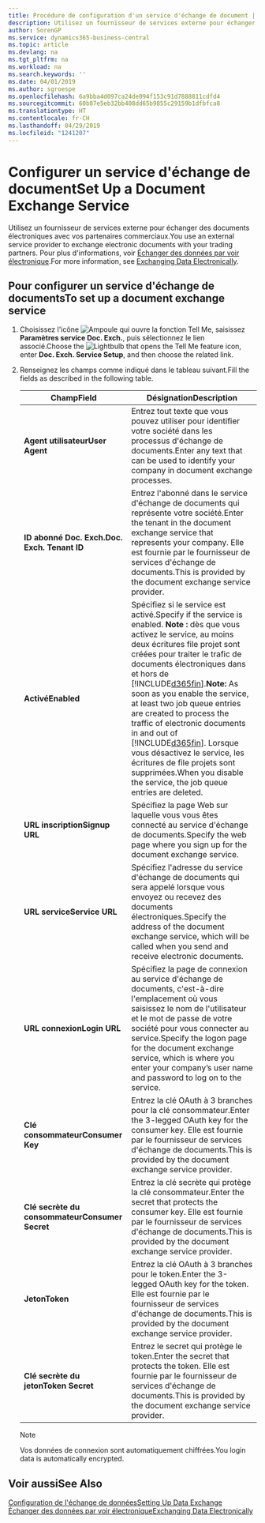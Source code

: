 ```yaml
---
title: Procédure de configuration d'un service d'échange de document | Microsoft Docs
description: Utilisez un fournisseur de services externe pour échanger des documents électroniques avec vos partenaires commerciaux.
author: SorenGP
ms.service: dynamics365-business-central
ms.topic: article
ms.devlang: na
ms.tgt_pltfrm: na
ms.workload: na
ms.search.keywords: ''
ms.date: 04/01/2019
ms.author: sgroespe
ms.openlocfilehash: 6a9bba4d097ca24de094f153c91d7888811cdfd4
ms.sourcegitcommit: 60b87e5eb32bb408dd65b9855c29159b1dfbfca8
ms.translationtype: HT
ms.contentlocale: fr-CH
ms.lasthandoff: 04/29/2019
ms.locfileid: "1241207"
---
```

# <a name="set-up-a-document-exchange-service"></a><span data-ttu-id="a0738-103">Configurer un service d'échange de document</span><span class="sxs-lookup"><span data-stu-id="a0738-103">Set Up a Document Exchange Service</span></span>
<span data-ttu-id="a0738-104">Utilisez un fournisseur de services externe pour échanger des documents électroniques avec vos partenaires commerciaux.</span><span class="sxs-lookup"><span data-stu-id="a0738-104">You use an external service provider to exchange electronic documents with your trading partners.</span></span> <span data-ttu-id="a0738-105">Pour plus d'informations, voir [Échanger des données par voir électronique](across-data-exchange.md).</span><span class="sxs-lookup"><span data-stu-id="a0738-105">For more information, see [Exchanging Data Electronically](across-data-exchange.md).</span></span>  

## <a name="to-set-up-a-document-exchange-service"></a><span data-ttu-id="a0738-106">Pour configurer un service d'échange de documents</span><span class="sxs-lookup"><span data-stu-id="a0738-106">To set up a document exchange service</span></span>  
1. <span data-ttu-id="a0738-107">Choisissez l'icône ![Ampoule qui ouvre la fonction Tell Me](media/ui-search/search_small.png "Dites-moi ce que vous voulez faire"), saisissez **Paramètres service Doc. Exch.**, puis sélectionnez le lien associé.</span><span class="sxs-lookup"><span data-stu-id="a0738-107">Choose the ![Lightbulb that opens the Tell Me feature](media/ui-search/search_small.png "Tell me what you want to do") icon, enter **Doc. Exch. Service Setup**, and then choose the related link.</span></span>  
2. <span data-ttu-id="a0738-108">Renseignez les champs comme indiqué dans le tableau suivant.</span><span class="sxs-lookup"><span data-stu-id="a0738-108">Fill the fields as described in the following table.</span></span>  

    |<span data-ttu-id="a0738-109">Champ</span><span class="sxs-lookup"><span data-stu-id="a0738-109">Field</span></span>|<span data-ttu-id="a0738-110">Désignation</span><span class="sxs-lookup"><span data-stu-id="a0738-110">Description</span></span>|  
    |---------------------------------|---------------------------------------|  
    |<span data-ttu-id="a0738-111">**Agent utilisateur**</span><span class="sxs-lookup"><span data-stu-id="a0738-111">**User Agent**</span></span>|<span data-ttu-id="a0738-112">Entrez tout texte que vous pouvez utiliser pour identifier votre société dans les processus d'échange de documents.</span><span class="sxs-lookup"><span data-stu-id="a0738-112">Enter any text that can be used to identify your company in document exchange processes.</span></span>|  
    |<span data-ttu-id="a0738-113">**ID abonné Doc. Exch.**</span><span class="sxs-lookup"><span data-stu-id="a0738-113">**Doc. Exch. Tenant ID**</span></span>|<span data-ttu-id="a0738-114">Entrez l'abonné dans le service d'échange de documents qui représente votre société.</span><span class="sxs-lookup"><span data-stu-id="a0738-114">Enter the tenant in the document exchange service that represents your company.</span></span> <span data-ttu-id="a0738-115">Elle est fournie par le fournisseur de services d'échange de documents.</span><span class="sxs-lookup"><span data-stu-id="a0738-115">This is provided by the document exchange service provider.</span></span>|  
    |<span data-ttu-id="a0738-116">**Activé**</span><span class="sxs-lookup"><span data-stu-id="a0738-116">**Enabled**</span></span>|<span data-ttu-id="a0738-117">Spécifiez si le service est activé.</span><span class="sxs-lookup"><span data-stu-id="a0738-117">Specify if the service is enabled.</span></span> <span data-ttu-id="a0738-118">**Note :** dès que vous activez le service, au moins deux écritures file projet sont créées pour traiter le trafic de documents électroniques dans et hors de [!INCLUDE[d365fin](includes/d365fin_md.md)].</span><span class="sxs-lookup"><span data-stu-id="a0738-118">**Note:**  As soon as you enable the service, at least two job queue entries are created to process the traffic of electronic documents in and out of [!INCLUDE[d365fin](includes/d365fin_md.md)].</span></span> <span data-ttu-id="a0738-119">Lorsque vous désactivez le service, les écritures de file projets sont supprimées.</span><span class="sxs-lookup"><span data-stu-id="a0738-119">When you disable the service, the job queue entries are deleted.</span></span>|  
    |<span data-ttu-id="a0738-120">**URL inscription**</span><span class="sxs-lookup"><span data-stu-id="a0738-120">**Signup URL**</span></span>|<span data-ttu-id="a0738-121">Spécifiez la page Web sur laquelle vous vous êtes connecté au service d'échange de documents.</span><span class="sxs-lookup"><span data-stu-id="a0738-121">Specify the web page where you sign up for the document exchange service.</span></span>|  
    |<span data-ttu-id="a0738-122">**URL service**</span><span class="sxs-lookup"><span data-stu-id="a0738-122">**Service URL**</span></span>|<span data-ttu-id="a0738-123">Spécifiez l'adresse du service d'échange de documents qui sera appelé lorsque vous envoyez ou recevez des documents électroniques.</span><span class="sxs-lookup"><span data-stu-id="a0738-123">Specify the address of the document exchange service, which will be called when you send and receive electronic documents.</span></span>|  
    |<span data-ttu-id="a0738-124">**URL connexion**</span><span class="sxs-lookup"><span data-stu-id="a0738-124">**Login URL**</span></span>|<span data-ttu-id="a0738-125">Spécifiez la page de connexion au service d'échange de documents, c'est-à-dire l'emplacement où vous saisissez le nom de l'utilisateur et le mot de passe de votre société pour vous connecter au service.</span><span class="sxs-lookup"><span data-stu-id="a0738-125">Specify the logon page for the document exchange service, which is where you enter your company’s user name and password to log on to the service.</span></span>|  
    |<span data-ttu-id="a0738-126">**Clé consommateur**</span><span class="sxs-lookup"><span data-stu-id="a0738-126">**Consumer Key**</span></span>|<span data-ttu-id="a0738-127">Entrez la clé OAuth à 3 branches pour la clé consommateur.</span><span class="sxs-lookup"><span data-stu-id="a0738-127">Enter the 3-legged OAuth key for the consumer key.</span></span> <span data-ttu-id="a0738-128">Elle est fournie par le fournisseur de services d'échange de documents.</span><span class="sxs-lookup"><span data-stu-id="a0738-128">This is provided by the document exchange service provider.</span></span>|  
    |<span data-ttu-id="a0738-129">**Clé secrète du consommateur**</span><span class="sxs-lookup"><span data-stu-id="a0738-129">**Consumer Secret**</span></span>|<span data-ttu-id="a0738-130">Entrez la clé secrète qui protège la clé consommateur.</span><span class="sxs-lookup"><span data-stu-id="a0738-130">Enter the secret that protects the consumer key.</span></span> <span data-ttu-id="a0738-131">Elle est fournie par le fournisseur de services d'échange de documents.</span><span class="sxs-lookup"><span data-stu-id="a0738-131">This is provided by the document exchange service provider.</span></span>|  
    |<span data-ttu-id="a0738-132">**Jeton**</span><span class="sxs-lookup"><span data-stu-id="a0738-132">**Token**</span></span>|<span data-ttu-id="a0738-133">Entrez la clé OAuth à 3 branches pour le token.</span><span class="sxs-lookup"><span data-stu-id="a0738-133">Enter the 3-legged OAuth key for the token.</span></span> <span data-ttu-id="a0738-134">Elle est fournie par le fournisseur de services d'échange de documents.</span><span class="sxs-lookup"><span data-stu-id="a0738-134">This is provided by the document exchange service provider.</span></span>|  
    |<span data-ttu-id="a0738-135">**Clé secrète du jeton**</span><span class="sxs-lookup"><span data-stu-id="a0738-135">**Token Secret**</span></span>|<span data-ttu-id="a0738-136">Entrez le secret qui protège le token.</span><span class="sxs-lookup"><span data-stu-id="a0738-136">Enter the secret that protects the token.</span></span> <span data-ttu-id="a0738-137">Elle est fournie par le fournisseur de services d'échange de documents.</span><span class="sxs-lookup"><span data-stu-id="a0738-137">This is provided by the document exchange service provider.</span></span>|  

    > [!NOTE]  
    > <span data-ttu-id="a0738-138">Vos données de connexion sont automatiquement chiffrées.</span><span class="sxs-lookup"><span data-stu-id="a0738-138">You login data is automatically encrypted.</span></span>

## <a name="see-also"></a><span data-ttu-id="a0738-139">Voir aussi</span><span class="sxs-lookup"><span data-stu-id="a0738-139">See Also</span></span>  
[<span data-ttu-id="a0738-140">Configuration de l'échange de données</span><span class="sxs-lookup"><span data-stu-id="a0738-140">Setting Up Data Exchange</span></span>](across-set-up-data-exchange.md)  
[<span data-ttu-id="a0738-141">Échanger des données par voir électronique</span><span class="sxs-lookup"><span data-stu-id="a0738-141">Exchanging Data Electronically</span></span>](across-data-exchange.md)
